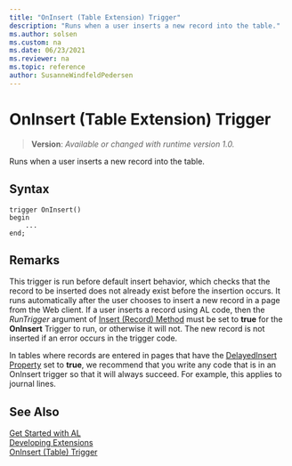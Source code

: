 ```yaml
---
title: "OnInsert (Table Extension) Trigger"
description: "Runs when a user inserts a new record into the table."
ms.author: solsen
ms.custom: na
ms.date: 06/23/2021
ms.reviewer: na
ms.topic: reference
author: SusanneWindfeldPedersen
---
```

[//]: # (START>DO_NOT_EDIT)
[//]: # (IMPORTANT:Do not edit any of the content between here and the END>DO_NOT_EDIT.)
[//]: # (Any modifications should be made in the .xml files in the ModernDev repo.)

# OnInsert (Table Extension) Trigger
> **Version**: _Available or changed with runtime version 1.0._

Runs when a user inserts a new record into the table.


## Syntax
```AL
trigger OnInsert()
begin
    ...
end;
```



[//]: # (IMPORTANT: END>DO_NOT_EDIT)

## Remarks  
 This trigger is run before default insert behavior, which checks that the record to be inserted does not already exist before the insertion occurs. It runs automatically after the user chooses to insert a new record in a page from the Web client. If a user inserts a record using AL code, then the *RunTrigger* argument of [Insert (Record) Method](../../methods-auto/record/record-insert--method.md) must be set to **true** for the **OnInsert** Trigger to run, or otherwise it will not. The new record is not inserted if an error occurs in the trigger code.  
  
 In tables where records are entered in pages that have the [DelayedInsert Property](../../properties/devenv-delayedinsert-property.md) set to **true**, we recommend that you write any code that is in an OnInsert trigger so that it will always succeed. For example, this applies to journal lines.  

## See Also  
[Get Started with AL](../../devenv-get-started.md)  
[Developing Extensions](../../devenv-dev-overview.md)  
[OnInsert (Table) Trigger](../table/devenv-oninsert-table-trigger.md)
